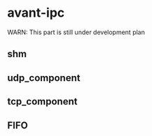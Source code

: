 # avant-ipc

WARN: This part is still under development plan

## shm

## udp_component

## tcp_component

## FIFO
